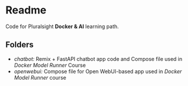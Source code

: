 # Readme

Code for Pluralsight **Docker & AI** learning path.

## Folders

- *chatbot:* Remix + FastAPI chatbot app code and Compose file used in *Docker Model Runner* Course
- *openwebui:* Compose file for Open WebUI-based app used in *Docker Model Runner* course
